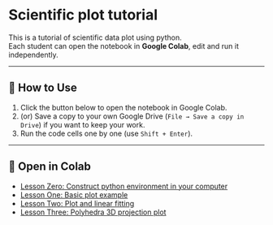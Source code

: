 # Scientific plot tutorial

This is a tutorial of scientific data plot using python.  
Each student can open the notebook in **Google Colab**, edit and run it independently.  

---

## 📖 How to Use
1. Click the button below to open the notebook in Google Colab.  
2. (or) Save a copy to your own Google Drive (`File → Save a copy in Drive`) if you want to keep your work.  
3. Run the code cells one by one (use `Shift + Enter`).  

---

## 🚀 Open in Colab
- [Lesson Zero: Construct python environment in your computer](https://colab.research.google.com/github/VolHC/Lab_plot_tutorial/blob/main/Basic_plot/notebooks/conda_install_tutorial.ipynb)
- [Lesson One: Basic plot example](https://colab.research.google.com/github/VolHC/Lab_plot_tutorial/blob/main/Basic_plot/notebooks/lesson_one.ipynb)
- [Lesson Two: Plot and linear fitting](https://colab.research.google.com/github/VolHC/Lab_plot_tutorial/blob/main/Basic_plot/notebooks/lesson_two.ipynb)
- [Lesson Three: Polyhedra 3D projection plot](https://colab.research.google.com/github/VolHC/Lab_plot_tutorial/blob/main/Basic_plot/notebooks/lesson_three.ipynb)

